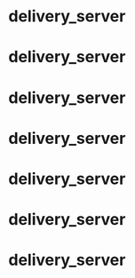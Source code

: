 # delivery_server
# delivery_server
# delivery_server
# delivery_server
# delivery_server
# delivery_server
# delivery_server
